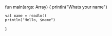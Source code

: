 fun main(args: Array<String>) {
    println("Whats your name")

    val name = readln()
    println("Hello, $name")
}
